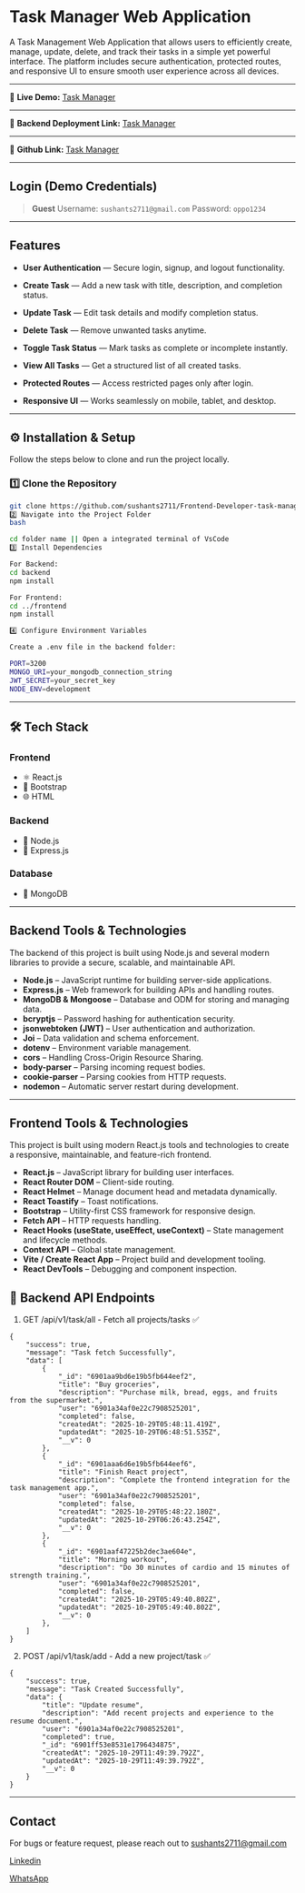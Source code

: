 # Task Manager Web Application

A Task Management Web Application that allows users to efficiently create, manage, update, delete, and track their tasks in a simple yet powerful interface. The platform includes secure authentication, protected routes, and responsive UI to ensure smooth user experience across all devices.

---

🔗 **Live Demo:**
[Task Manager](https://frontend-developer-task-manager.onrender.com)

---

🔗 **Backend Deployment Link:**
[Task Manager](https://frontend-developer-task-manager-backend.onrender.com)

---

🔗 **Github Link:**
[Task Manager](https://github.com/sushants2711/Frontend-Developer-task-manager)

---

## Login (Demo Credentials)

> **Guest**
> Username: `sushants2711@gmail.com`
> Password: `oppo1234`

---

## Features

- **User Authentication** — Secure login, signup, and logout functionality.

- **Create Task** — Add a new task with title, description, and completion status.

- **Update Task** — Edit task details and modify completion status.

- **Delete Task** — Remove unwanted tasks anytime.

- **Toggle Task Status** — Mark tasks as complete or incomplete instantly.

- **View All Tasks** — Get a structured list of all created tasks.

- **Protected Routes** — Access restricted pages only after login.

- **Responsive UI** — Works seamlessly on mobile, tablet, and desktop.

---

## ⚙️ Installation & Setup

Follow the steps below to clone and run the project locally.

### 1️⃣ Clone the Repository

```bash
git clone https://github.com/sushants2711/Frontend-Developer-task-manager
2️⃣ Navigate into the Project Folder
bash

cd folder name || Open a integrated terminal of VsCode
3️⃣ Install Dependencies

For Backend:
cd backend
npm install

For Frontend:
cd ../frontend
npm install

4️⃣ Configure Environment Variables

Create a .env file in the backend folder:

PORT=3200
MONGO_URI=your_mongodb_connection_string
JWT_SECRET=your_secret_key
NODE_ENV=development

```

---

## 🛠️ Tech Stack

### **Frontend**

- ⚛️ React.js
- 💅 Bootstrap
- 🌐 HTML

### **Backend**

- 🧩 Node.js
- 🚀 Express.js

### **Database**

- 🍃 MongoDB

---

## Backend Tools & Technologies

The backend of this project is built using Node.js and several modern libraries to provide a secure, scalable, and maintainable API.

- **Node.js** – JavaScript runtime for building server-side applications.
- **Express.js** – Web framework for building APIs and handling routes.
- **MongoDB & Mongoose** – Database and ODM for storing and managing data.
- **bcryptjs** – Password hashing for authentication security.
- **jsonwebtoken (JWT)** – User authentication and authorization.
- **Joi** – Data validation and schema enforcement.
- **dotenv** – Environment variable management.
- **cors** – Handling Cross-Origin Resource Sharing.
- **body-parser** – Parsing incoming request bodies.
- **cookie-parser** – Parsing cookies from HTTP requests.
- **nodemon** – Automatic server restart during development.

---

## Frontend Tools & Technologies

This project is built using modern React.js tools and technologies to create a responsive, maintainable, and feature-rich frontend.

- **React.js** – JavaScript library for building user interfaces.
- **React Router DOM** – Client-side routing.
- **React Helmet** – Manage document head and metadata dynamically.
- **React Toastify** – Toast notifications.
- **Bootstrap** – Utility-first CSS framework for responsive design.
- **Fetch API** – HTTP requests handling.
- **React Hooks (useState, useEffect, useContext)** – State management and lifecycle methods.
- **Context API** – Global state management.
- **Vite / Create React App** – Project build and development tooling.
- **React DevTools** – Debugging and component inspection.

## 🧩 Backend API Endpoints

1. GET /api/v1/task/all - Fetch all projects/tasks ✅

```
{
    "success": true,
    "message": "Task fetch Successfully",
    "data": [
        {
            "_id": "6901aa9bd6e19b5fb644eef2",
            "title": "Buy groceries",
            "description": "Purchase milk, bread, eggs, and fruits from the supermarket.",
            "user": "6901a34af0e22c7908525201",
            "completed": false,
            "createdAt": "2025-10-29T05:48:11.419Z",
            "updatedAt": "2025-10-29T06:48:51.535Z",
            "__v": 0
        },
        {
            "_id": "6901aaa6d6e19b5fb644eef6",
            "title": "Finish React project",
            "description": "Complete the frontend integration for the task management app.",
            "user": "6901a34af0e22c7908525201",
            "completed": false,
            "createdAt": "2025-10-29T05:48:22.180Z",
            "updatedAt": "2025-10-29T06:26:43.254Z",
            "__v": 0
        },
        {
            "_id": "6901aaf47225b2dec3ae604e",
            "title": "Morning workout",
            "description": "Do 30 minutes of cardio and 15 minutes of strength training.",
            "user": "6901a34af0e22c7908525201",
            "completed": false,
            "createdAt": "2025-10-29T05:49:40.802Z",
            "updatedAt": "2025-10-29T05:49:40.802Z",
            "__v": 0
        },
    ]
}

```

2. POST /api/v1/task/add - Add a new project/task ✅

```
{
    "success": true,
    "message": "Task Created Successfully",
    "data": {
        "title": "Update resume",
        "description": "Add recent projects and experience to the resume document.",
        "user": "6901a34af0e22c7908525201",
        "completed": true,
        "_id": "6901ff53e8531e1796434875",
        "createdAt": "2025-10-29T11:49:39.792Z",
        "updatedAt": "2025-10-29T11:49:39.792Z",
        "__v": 0
    }
}
```

---

## Contact

For bugs or feature request, please reach out to sushants2711@gmail.com

[Linkedin](https://www.linkedin.com/in/sushant-kumar-singh-414782230)

[WhatsApp](https://wa.me/7903759760)

